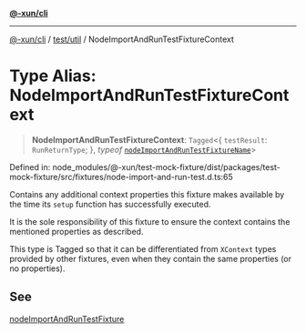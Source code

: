 [**@-xun/cli**](../../../README.md)

***

[@-xun/cli](../../../README.md) / [test/util](../README.md) / NodeImportAndRunTestFixtureContext

# Type Alias: NodeImportAndRunTestFixtureContext

> **NodeImportAndRunTestFixtureContext**: `Tagged`\<\{ `testResult`: `RunReturnType`; \}, *typeof* [`nodeImportAndRunTestFixtureName`](../variables/nodeImportAndRunTestFixtureName.md)\>

Defined in: node\_modules/@-xun/test-mock-fixture/dist/packages/test-mock-fixture/src/fixtures/node-import-and-run-test.d.ts:65

Contains any additional context properties this fixture makes available by
the time its `setup` function has successfully executed.

It is the sole responsibility of this fixture to ensure the context contains
the mentioned properties as described.

This type is Tagged so that it can be differentiated from `XContext`
types provided by other fixtures, even when they contain the same properties
(or no properties).

## See

[nodeImportAndRunTestFixture](../functions/nodeImportAndRunTestFixture.md)
